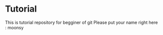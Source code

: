 # Tutorial
This is tutorial repository for begginer of git
Please put your name right here : moonsy
